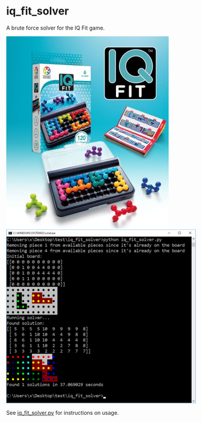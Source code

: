 # iq_fit_solver

A brute force solver for the IQ Fit game.

![box](game_box.jpg) ![screenshot](screenshot.png)

See [iq_fit_solver.py](iq_fit_solver.py) for instructions on usage.
